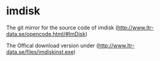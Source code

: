 imdisk
======

The git mirror for the source code of imdisk (http://www.ltr-data.se/opencode.html/#ImDisk)

The Offical download version under (http://www.ltr-data.se/files/imdiskinst.exe) 
